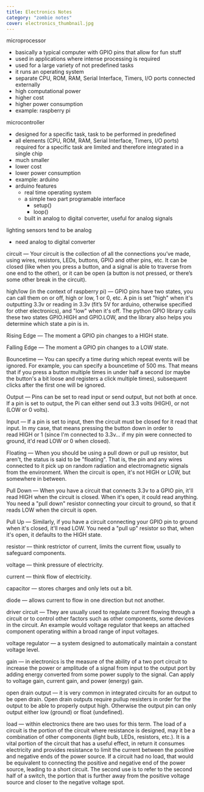 ```yaml
---
title: Electronics Notes
category: "zombie notes"
cover: electronics_thumbnail.jpg
---
```



microprocessor
- basically a typical computer with GPIO pins that allow for fun stuff
- used in applications where intense processing is required
- used for a large variety of not predefined tasks
- it runs an operating system
- separate CPU, ROM, RAM, Serial Interface, Timers, I/O ports connected externally
- high computational power
- higher cost 
- higher power consumption
- example: raspberry pi

microcontroller
- designed for a specific task, task to be performed in predefined
- all elements (CPU, ROM, RAM, Serial Interface, Timers, I/O ports) required for a specific task are limited and therefore integrated in a single chip
- much smaller
- lower cost
- lower power consumption
- example: arduino
- arduino features
    - real time operating system
    - a simple two part programable interface
        - setup()
        - loop()
    - built in analog to digital converter, useful for analog signals

lighting sensors tend to be analog
- need analog to digital converter

circuit — Your circuit is the collection of all the connections you’ve made, using wires, resistors, LEDs, buttons, GPIO and other pins, etc. It can be closed (like when you press a button, and a signal is able to traverse from one end to the other), or it can be open (a button is not pressed, or there’s some other break in the circuit).

high/low (in the context of raspberry pi) — GPIO pins have two states, you can call them on or off, high or low, 1 or 0, etc. A pin is set "high" when it's outputting 3.3v or reading in 3.3v (fit’s 5V for arduino, otherwise specified for other electronics), and "low" when it's off. The python GPIO library calls these two states GPIO.HIGH and GPIO.LOW, and the library also helps you determine which state a pin is in.

Rising Edge — The moment a GPIO pin changes to a HIGH state.

Falling Edge — The moment a GPIO pin changes to a LOW state.

Bouncetime — You can specify a time during which repeat events will be ignored. For example, you can specify a bouncetime of 500 ms. That means that if you press a button multiple times in under half a second (or maybe the button's a bit loose and registers a click multiple times), subsequent clicks after the first one will be ignored.

Output — Pins can be set to read input or send output, but not both at once. If a pin is set to output, the Pi can either send out 3.3 volts (HIGH), or not (LOW or 0 volts).

Input — If a pin is set to input, then the circuit must be closed for it read that input. In my case, that means pressing the button down in order to read HIGH or 1 (since I'm connected to 3.3v... if my pin were connected to ground, it'd read LOW or 0 when closed).

Floating — When you should be using a pull down or pull up resistor, but aren't, the status is said to be "floating". That is, the pin and any wires connected to it pick up on random radiation and electromagnetic signals from the environment. When the circuit is open, it's not HIGH or LOW, but somewhere in between.

Pull Down — When you have a circuit that connects 3.3v to a GPIO pin, it'll read HIGH when the circuit is closed. When it's open, it could read anything. You need a "pull down" resistor connecting your circuit to ground, so that it reads LOW when the circuit is open. 

Pull Up — Similarly, if you have a circuit connecting your GPIO pin to ground when it's closed, it'll read LOW. You need a "pull up" resistor so that, when it's open, it defaults to the HIGH state.

resistor — think restrictor of current, limits the current flow,  usually to safeguard components.  

voltage — think pressure of electricity.

current — think flow of electricity. 

capacitor — stores charges and only lets out a bit.

diode — allows current to flow in one direction but not another.

driver circuit — They are usually used to regulate current flowing through a circuit or to control other factors such as other components, some devices in the circuit. An example would voltage regulator that keeps an attached component operating within a broad range of input voltages.

voltage regulator — a system designed to automatically maintain a constant voltage level.

gain — in electronics is the measure of the ability of a two port circuit to increase the power or amplitude of a signal from input to the output port by adding energy converted from some power supply to the signal. Can apply to voltage gain, current gain, and power (energy) gain.

open drain output — it is very common in integrated circuits for an output to be open drain. Open drain outputs require pullup resisters in order for the output to be able to properly output high. Otherwise the output pin can only output either low (ground) or float (undefined).

load — within electronics there are two uses for this term. The load of a circuit is the portion of the circuit where resistance is designed, may it be a combination of other components (light bulb, LEDs, resistors, etc.). It is a vital portion of the circuit that has a useful effect, in return it consumes electricity and provides resistance to limit the current between the positive and negative ends of the power source. If a circuit had no load, that would be equivalent to connecting the positive and negative end of the power source, leading to a short circuit. The second use is to refer to the second half of a switch, the portion that is further away from the positive voltage source and closer to the negative voltage spot.
